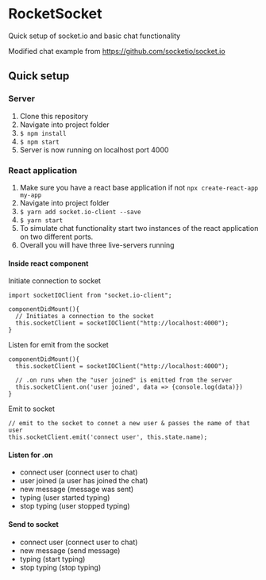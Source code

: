 # RocketSocket
Quick setup of socket.io and basic chat functionality

Modified chat example from https://github.com/socketio/socket.io

## Quick setup

### Server

1. Clone this repository
1. Navigate into project folder
1. ```$ npm install```
1. ```$ npm start```
1. Server is now running on localhost port 4000

### React application

1. Make sure you have a react base application if not ```npx create-react-app my-app```
1. Navigate into project folder
1. ```$ yarn add socket.io-client --save```
1. ```$ yarn start```
1. To simulate chat functionality start two instances of the react application on two different ports. 
1. Overall you will have three live-servers running

#### Inside react component

Initiate connection to socket
```
import socketIOClient from "socket.io-client";

componentDidMount(){
  // Initiates a connection to the socket
  this.socketClient = socketIOClient("http://localhost:4000");
}
```

Listen for emit from the socket
```
componentDidMount(){
  this.socketClient = socketIOClient("http://localhost:4000");

  // .on runs when the "user joined" is emitted from the server
  this.socketClient.on('user joined', data => {console.log(data)})
}
```

Emit to socket
```
// emit to the socket to connet a new user & passes the name of that user
this.socketClient.emit('connect user', this.state.name);
```

#### Listen for .on
* connect user (connect user to chat)
* user joined (a user has joined the chat)
* new message (message was sent)
* typing (user started typing)
* stop typing (user stopped typing)


#### Send to socket
* connect user (connect user to chat)
* new message (send message)
* typing (start typing)
* stop typing (stop typing)
